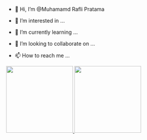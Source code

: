 - 👋 Hi, I’m @Muhamamd Rafli Pratama
- 👀 I’m interested in ...
- 🌱 I’m currently learning ...
- 💞️ I’m looking to collaborate on ...
- 📫 How to reach me ...


  <p align="left">
<a href="https://github.com/RafliMuhammaddCollege">
  <img height="180em" src="https://github-readme-stats-eight-theta.vercel.app/api?username=RafliMuhammaddCollege&show_icons=true&theme=algolia&include_all_commits=true&count_private=true"/>
  <img height="180em" src="https://github-readme-stats-eight-theta.vercel.app/api/top-langs/?username=RafliMuhammaddCollege&layout=compact&langs_count=8&theme=algolia"/>
</a>
</p>

<!---
RafliMuhammaddCollege/RafliMuhammaddCollege is a ✨ special ✨ repository because its `README.md` (this file) appears on your GitHub profile.
You can click the Preview link to take a look at your changes.
--->
